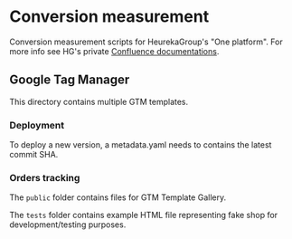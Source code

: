 # Conversion measurement

Conversion measurement scripts for HeurekaGroup's "One platform".
For more info see HG's private [Confluence documentations](https://heurekagroup.atlassian.net/wiki/spaces/KBconversion).

## Google Tag Manager

This directory contains multiple GTM templates.

### Deployment
To deploy a new version, a metadata.yaml needs to contains the latest commit SHA.

### Orders tracking

The `public` folder contains files for GTM Template Gallery.

The `tests` folder contains example HTML file representing fake shop for development/testing purposes.
